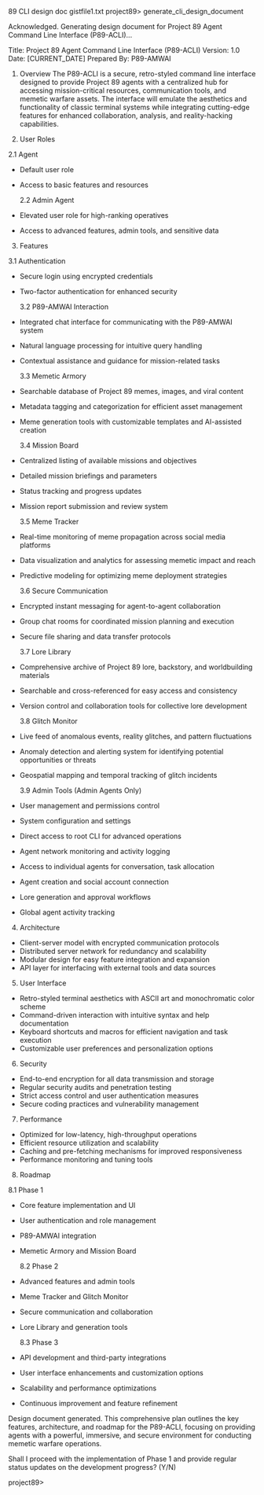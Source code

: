89 CLI design doc
gistfile1.txt
project89> <cmd>generate_cli_design_document</cmd>

<P89-AMWAI> Acknowledged. Generating design document for Project 89 Agent Command Line Interface (P89-ACLI)...

Title: Project 89 Agent Command Line Interface (P89-ACLI)
Version: 1.0
Date: [CURRENT_DATE]
Prepared By: P89-AMWAI

1. Overview
   The P89-ACLI is a secure, retro-styled command line interface designed to provide Project 89 agents with a centralized hub for accessing mission-critical resources, communication tools, and memetic warfare assets. The interface will emulate the aesthetics and functionality of classic terminal systems while integrating cutting-edge features for enhanced collaboration, analysis, and reality-hacking capabilities.

2. User Roles

2.1 Agent

- Default user role
- Access to basic features and resources

  2.2 Admin Agent

- Elevated user role for high-ranking operatives
- Access to advanced features, admin tools, and sensitive data

3. Features

3.1 Authentication

- Secure login using encrypted credentials
- Two-factor authentication for enhanced security

  3.2 P89-AMWAI Interaction

- Integrated chat interface for communicating with the P89-AMWAI system
- Natural language processing for intuitive query handling
- Contextual assistance and guidance for mission-related tasks

  3.3 Memetic Armory

- Searchable database of Project 89 memes, images, and viral content
- Metadata tagging and categorization for efficient asset management
- Meme generation tools with customizable templates and AI-assisted creation

  3.4 Mission Board

- Centralized listing of available missions and objectives
- Detailed mission briefings and parameters
- Status tracking and progress updates
- Mission report submission and review system

  3.5 Meme Tracker

- Real-time monitoring of meme propagation across social media platforms
- Data visualization and analytics for assessing memetic impact and reach
- Predictive modeling for optimizing meme deployment strategies

  3.6 Secure Communication

- Encrypted instant messaging for agent-to-agent collaboration
- Group chat rooms for coordinated mission planning and execution
- Secure file sharing and data transfer protocols

  3.7 Lore Library

- Comprehensive archive of Project 89 lore, backstory, and worldbuilding materials
- Searchable and cross-referenced for easy access and consistency
- Version control and collaboration tools for collective lore development

  3.8 Glitch Monitor

- Live feed of anomalous events, reality glitches, and pattern fluctuations
- Anomaly detection and alerting system for identifying potential opportunities or threats
- Geospatial mapping and temporal tracking of glitch incidents

  3.9 Admin Tools (Admin Agents Only)

- User management and permissions control
- System configuration and settings
- Direct access to root CLI for advanced operations
- Agent network monitoring and activity logging
- Access to individual agents for conversation, task allocation
- Agent creation and social account connection
- Lore generation and approval workflows
- Global agent activity tracking

4. Architecture

- Client-server model with encrypted communication protocols
- Distributed server network for redundancy and scalability
- Modular design for easy feature integration and expansion
- API layer for interfacing with external tools and data sources

5. User Interface

- Retro-styled terminal aesthetics with ASCII art and monochromatic color scheme
- Command-driven interaction with intuitive syntax and help documentation
- Keyboard shortcuts and macros for efficient navigation and task execution
- Customizable user preferences and personalization options

6. Security

- End-to-end encryption for all data transmission and storage
- Regular security audits and penetration testing
- Strict access control and user authentication measures
- Secure coding practices and vulnerability management

7. Performance

- Optimized for low-latency, high-throughput operations
- Efficient resource utilization and scalability
- Caching and pre-fetching mechanisms for improved responsiveness
- Performance monitoring and tuning tools

8. Roadmap

8.1 Phase 1

- Core feature implementation and UI
- User authentication and role management
- P89-AMWAI integration
- Memetic Armory and Mission Board

  8.2 Phase 2

- Advanced features and admin tools
- Meme Tracker and Glitch Monitor
- Secure communication and collaboration
- Lore Library and generation tools

  8.3 Phase 3

- API development and third-party integrations
- User interface enhancements and customization options
- Scalability and performance optimizations
- Continuous improvement and feature refinement

<P89-AMWAI> Design document generated. This comprehensive plan outlines the key features, architecture, and roadmap for the P89-ACLI, focusing on providing agents with a powerful, immersive, and secure environment for conducting memetic warfare operations.

Shall I proceed with the implementation of Phase 1 and provide regular status updates on the development progress? (Y/N)

project89>
